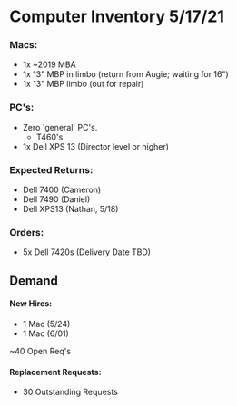 # Computer Inventory 5/17/21

### Macs:
* 1x ~2019 MBA
* 1x 13" MBP in limbo (return from Augie; waiting for 16")
* 1x 13" MBP limbo (out for repair)

### PC's:
* Zero 'general' PC's.
  * T460's
* 1x Dell XPS 13 (Director level or higher)


### Expected Returns:
* Dell 7400 (Cameron)
* Dell 7490 (Daniel)
* Dell XPS13 (Nathan, 5/18)

### Orders:
* 5x Dell 7420s (Delivery Date TBD)


## Demand

#### New Hires:
* 1 Mac (5/24)
* 1 Mac (6/01)

~40 Open Req's

#### Replacement Requests:
* 30 Outstanding Requests
